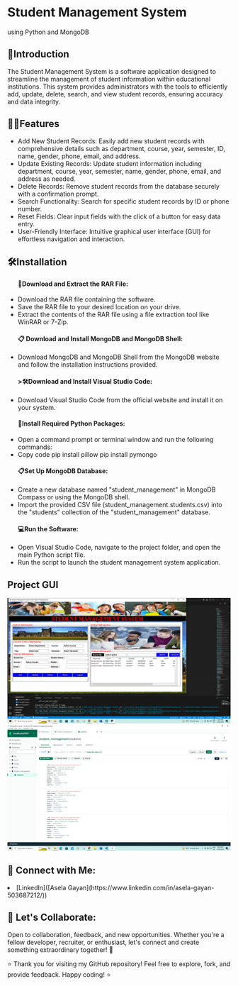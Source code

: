 # Student Management System
using Python and MongoDB
<h2>🚀Introduction</h2>
The Student Management System is a software application designed to streamline the management of student information within educational institutions. This system provides administrators with the tools to efficiently add, update, delete, search, and view student records, ensuring accuracy and data integrity.

<h2>👨‍💻Features</h2>
<ul>
<li>Add New Student Records: Easily add new student records with comprehensive details such as department, course, year, semester, ID, name, gender, phone, email, and address.</li>
<li>Update Existing Records: Update student information including department, course, year, semester, name, gender, phone, email, and address as needed.</li>
<li>Delete Records: Remove student records from the database securely with a confirmation prompt.</li>
<li>Search Functionality: Search for specific student records by ID or phone number.</li>
<li>Reset Fields: Clear input fields with the click of a button for easy data entry.</li>
<li>User-Friendly Interface: Intuitive graphical user interface (GUI) for effortless navigation and interaction.</li>
</ul>

<h2>🛠️Installation</h2>
<ul>
<h4>📂Download and Extract the RAR File:</h4>
<li>Download the RAR file containing the software.</li>
<li>Save the RAR file to your desired location on your drive.</li>
<li>Extract the contents of the RAR file using a file extraction tool like WinRAR or 7-Zip.</li>

<h4>📋 Download and Install MongoDB and MongoDB Shell:</h4>

<li>Download MongoDB and MongoDB Shell from the MongoDB website and follow the installation instructions provided.

<h4>>🛠️Download and Install Visual Studio Code:</h4>

<li>Download Visual Studio Code from the official website and install it on your system.

<h4>🔧Install Required Python Packages:</h4>
<li>Open a command prompt or terminal window and run the following commands:

<li>Copy code
pip install pillow
pip install pymongo

<h4>📋Set Up MongoDB Database:</h4>
<li>Create a new database named "student_management" in MongoDB Compass or using the MongoDB shell.
<li>Import the provided CSV file (student_management.students.csv) into the "students" collection of the "student_management" database.

<h4>💻Run the Software:</h4>
<li>Open Visual Studio Code, navigate to the project folder, and open the main Python script file.
<li>Run the script to launch the student management system application.


</ul>
<h2>Project GUI</h2>

<img src="gui image & database image/Screenshot (27).png" width="550"/>
<img src="gui image & database image/Screenshot (29).png" width="550"/>

<h2>🔗 Connect with Me:</h2>
<li>[LinkedIn]([Asela Gayan](https://www.linkedin.com/in/asela-gayan-503687212/))</li>

<h2>🌈 Let's Collaborate:</h2>
<p>Open to collaboration, feedback, and new opportunities. Whether you're a fellow developer, recruiter, or enthusiast, let's connect and create something extraordinary together! 🚀</p>



⭐ Thank you for visiting my GitHub repository! Feel free to explore, fork, and provide feedback. Happy coding! ⭐
